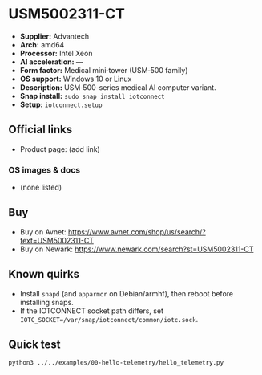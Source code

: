 # USM5002311-CT

- **Supplier:** Advantech
- **Arch:** amd64
- **Processor:** Intel Xeon
- **AI acceleration:** —
- **Form factor:** Medical mini‑tower (USM‑500 family)
- **OS support:** Windows 10 or Linux
- **Description:** USM‑500-series medical AI computer variant.
- **Snap install:** `sudo snap install iotconnect`
- **Setup:** `iotconnect.setup`

## Official links
- Product page: (add link)

### OS images & docs
- (none listed)

## Buy
- Buy on Avnet: https://www.avnet.com/shop/us/search/?text=USM5002311-CT
- Buy on Newark: https://www.newark.com/search?st=USM5002311-CT

## Known quirks
- Install `snapd` (and `apparmor` on Debian/armhf), then reboot before installing snaps.
- If the IOTCONNECT socket path differs, set `IOTC_SOCKET=/var/snap/iotconnect/common/iotc.sock`.

## Quick test
```bash
python3 ../../examples/00-hello-telemetry/hello_telemetry.py
```
